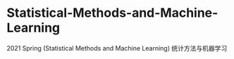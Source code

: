 # Statistical-Methods-and-Machine-Learning
2021 Spring (Statistical Methods and Machine Learning) 统计方法与机器学习
